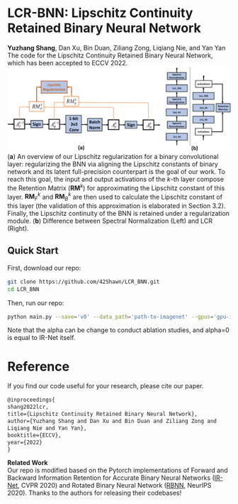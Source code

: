 # LCR-BNN: Lipschitz Continuity Retained Binary Neural Network
**Yuzhang Shang**, Dan Xu, Bin Duan, Ziliang Zong, Liqiang Nie, and Yan Yan    
The code for the Lipschitz Continuity Retained Binary Neural Network, which has been accepted to ECCV 2022.
<img src="pipeline.jpg" width="800">    
(**a**) An overview of our Lipschitz regularization for a binary convolutional layer: regularizing the BNN via aligning the Lipschitz constants of binary network and its latent full-precision counterpart is the goal of our work. To reach this goal, the input and output activations of the $k$-th layer compose the Retention Matrix ($\mathbf{RM}^k$) for approximating the Lipschitz constant of this layer. $\mathbf{RM}^k_F$ and $\mathbf{RM}^k_B$ are then used to calculate the Lipschitz constant of this layer (the validation of this approximation is elaborated in Section 3.2). Finally, the Lipschitz continuity of the BNN is retained under a regularization module. (**b**) Difference between Spectral Normalization (Left) and LCR (Right).

## Quick Start
First, download our repo:
```bash
git clone https://github.com/42Shawn/LCR_BNN.git
cd LCR_BNN
```
Then, run our repo:
```bash
python main.py --save='v0' --data_path='path-to-imagenet' --gpus='gpu-id' --batch_size=128 --alpha=8 
```
Note that the alpha can be change to conduct ablation studies, and alpha=0 is equal to IR-Net itself.

# Reference
If you find our code useful for your research, please cite our paper.
```
@inproceedings{
shang2022lcr,
title={Lipschitz Continuity Retained Binary Neural Network},
author={Yuzhang Shang and Dan Xu and Bin Duan and Ziliang Zong and Liqiang Nie and Yan Yan},
booktitle={ECCV},
year={2022}
}
```

**Related Work**    
Our repo is modified based on the Pytorch implementations of Forward and Backward Information Retention for Accurate Binary Neural Networks ([IR-Net](https://github.com/htqin/IR-Net), CVPR 2020) and Rotated Binary Neural Network ([RBNN](https://github.com/lmbxmu/RBNN), NeurIPS 2020). Thanks to the authors for releasing their codebases!

